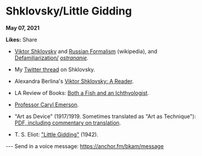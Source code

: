 # Shklovsky/Little Gidding

**May 07, 2021**

**Likes:** Share

  * [Viktor Shklovsky](https://en.wikipedia.org/wiki/Viktor_Shklovsky) and [Russian Formalism](https://en.wikipedia.org/wiki/Russian_formalism) (wikipedia), and [Defamiliarization/](https://en.wikipedia.org/wiki/Defamiliarization) _[ostrananie](https://en.wikipedia.org/wiki/Defamiliarization)_.

  * My [Twitter thread](https://twitter.com/bryankam/status/1385143914458460161) on Shklovsky.

  * Alexandra Berlina's [Viktor Shklovsky: A Reader](https://amzn.to/33oUyhm).

  * LA Review of Books: [Both a Fish and an Ichthyologist](https://lareviewofbooks.org/article/fish-ichthyologist-viktor-shklovskys-diverse-achievement/).

  * [Professor Caryl Emerson](https://dof.princeton.edu/about/clerk-faculty/emeritus/caryl-emerson).

  * "Art as Device" (1917/1919. Sometimes translated as "Art as Technique"): [PDF, including commentary on translation](https://warwick.ac.uk/fac/arts/english/currentstudents/undergraduate/modules/fulllist/first/en122/lecturelist2017-18/art_as_device_2015.pdf).

  * T. S. Eliot: ["Little Gidding"](http://www.davidgorman.com/4quartets/4-gidding.htm) (1942).




\--- Send in a voice message: https://anchor.fm/bkam/message
